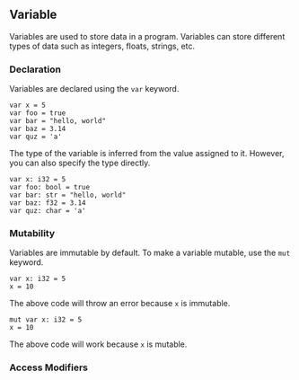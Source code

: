 ## Variable
Variables are used to store data in a program. Variables can store different types of data such as integers, floats, strings, etc.

### Declaration
Variables are declared using the `var` keyword. 
```
var x = 5
var foo = true
var bar = "hello, world"
var baz = 3.14
var quz = 'a'
```
The type of the variable is inferred from the value assigned to it. However, you can also specify the type directly.
```
var x: i32 = 5
var foo: bool = true
var bar: str = "hello, world"
var baz: f32 = 3.14
var quz: char = 'a'
```

### Mutability
Variables are immutable by default. To make a variable mutable, use the `mut` keyword.
```
var x: i32 = 5
x = 10
```
The above code will throw an error because `x` is immutable.
```
mut var x: i32 = 5
x = 10
```
The above code will work because `x` is mutable.

### Access Modifiers
